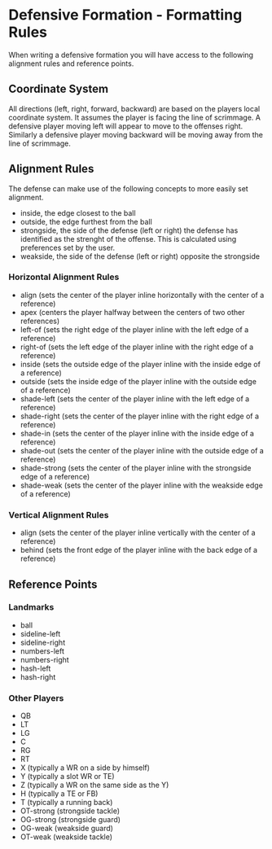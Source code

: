 # Defensive Formation - Formatting Rules

When writing a defensive formation you will have access to the following alignment rules and reference points.

## Coordinate System
All directions (left, right, forward, backward) are based on the players local coordinate system. It assumes the player is facing the line of scrimmage. A defensive player moving left will appear to move to the offenses right. Similarly a defensive player moving backward will be moving away from the line of scrimmage.

## Alignment Rules
The defense can make use of the following concepts to more easily set alignment.

- inside, the edge closest to the ball
- outside, the edge furthest from the ball
- strongside, the side of the defense (left or right) the defense has identified as the strenght of the offense. This is calculated using preferences set by the user.
- weakside, the side of the defense (left or right) opposite the strongside

### Horizontal Alignment Rules
- align (sets the center of the player inline horizontally with the center of a reference)
- apex (centers the player halfway between the centers of two other references)
- left-of (sets the right edge of the player inline with the left edge of a reference)
- right-of (sets the left edge of the player inline with the right edge of a reference)
- inside (sets the outside edge of the player inline with the inside edge of a reference)
- outside (sets the inside edge of the player inline with the outside edge of a reference)
- shade-left (sets the center of the player inline with the left edge of a reference)
- shade-right (sets the center of the player inline with the right edge of a reference)
- shade-in (sets the center of the player inline with the inside edge of a reference)
- shade-out (sets the center of the player inline with the outside edge of a reference)
- shade-strong (sets the center of the player inline with the strongside edge of a reference)
- shade-weak (sets the center of the player inline with the weakside edge of a reference)

### Vertical Alignment Rules
- align (sets the center of the player inline vertically with the center of a reference)
- behind (sets the front edge of the player inline with the back edge of a reference)

## Reference Points

### Landmarks
- ball
- sideline-left
- sideline-right
- numbers-left
- numbers-right
- hash-left
- hash-right

### Other Players
- QB
- LT
- LG
- C
- RG
- RT
- X (typically a WR on a side by himself)
- Y (typically a slot WR or TE)
- Z (typically a WR on the same side as the Y)
- H (typically a TE or FB)
- T (typically a running back)
- OT-strong (strongside tackle)
- OG-strong (strongside guard)
- OG-weak (weakside guard)
- OT-weak (weakside tackle)
